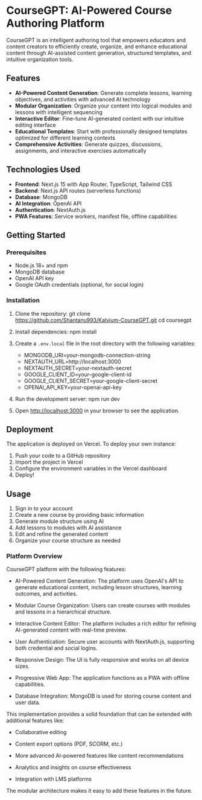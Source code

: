 # CourseGPT: AI-Powered Course Authoring Platform

CourseGPT is an intelligent authoring tool that empowers educators and content creators to efficiently create, organize, and enhance educational content through AI-assisted content generation, structured templates, and intuitive organization tools.

## Features

- **AI-Powered Content Generation**: Generate complete lessons, learning objectives, and activities with advanced AI technology
- **Modular Organization**: Organize your content into logical modules and lessons with intelligent sequencing
- **Interactive Editor**: Fine-tune AI-generated content with our intuitive editing interface
- **Educational Templates**: Start with professionally designed templates optimized for different learning contexts
- **Comprehensive Activities**: Generate quizzes, discussions, assignments, and interactive exercises automatically

## Technologies Used

- **Frontend**: Next.js 15 with App Router, TypeScript, Tailwind CSS
- **Backend**: Next.js API routes (serverless functions)
- **Database**: MongoDB
- **AI Integration**: OpenAI API
- **Authentication**: NextAuth.js
- **PWA Features**: Service workers, manifest file, offline capabilities

## Getting Started

### Prerequisites

- Node.js 18+ and npm
- MongoDB database
- OpenAI API key
- Google OAuth credentials (optional, for social login)

### Installation

1. Clone the repository:
   git clone https://github.com/Shantanu993/Kalvium-CourseGPT.git
   cd coursegpt

2. Install dependencies:
   npm install

3. Create a `.env.local` file in the root directory with the following variables:

   - MONGODB_URI=your-mongodb-connection-string
   - NEXTAUTH_URL=http://localhost:3000
   - NEXTAUTH_SECRET=your-nextauth-secret
   - GOOGLE_CLIENT_ID=your-google-client-id
   - GOOGLE_CLIENT_SECRET=your-google-client-secret
   - OPENAI_API_KEY=your-openai-api-key

4. Run the development server:
   npm run dev

5. Open [http://localhost:3000](http://localhost:3000) in your browser to see the application.

## Deployment

The application is deployed on Vercel. To deploy your own instance:

1. Push your code to a GitHub repository
2. Import the project in Vercel
3. Configure the environment variables in the Vercel dashboard
4. Deploy!

## Usage

1. Sign in to your account
2. Create a new course by providing basic information
3. Generate module structure using AI
4. Add lessons to modules with AI assistance
5. Edit and refine the generated content
6. Organize your course structure as needed

### Platform Overview

CourseGPT platform with the following features:

- AI-Powered Content Generation: The platform uses OpenAI's API to generate educational content, including lesson structures, learning outcomes, and activities.

- Modular Course Organization: Users can create courses with modules and lessons in a hierarchical structure.

- Interactive Content Editor: The platform includes a rich editor for refining AI-generated content with real-time preview.

- User Authentication: Secure user accounts with NextAuth.js, supporting both credential and social logins.

- Responsive Design: The UI is fully responsive and works on all device sizes.

- Progressive Web App: The application functions as a PWA with offline capabilities.

- Database Integration: MongoDB is used for storing course content and user data.

This implementation provides a solid foundation that can be extended with additional features like:

- Collaborative editing

- Content export options (PDF, SCORM, etc.)

- More advanced AI-powered features like content recommendations

- Analytics and insights on course effectiveness

- Integration with LMS platforms

The modular architecture makes it easy to add these features in the future.
